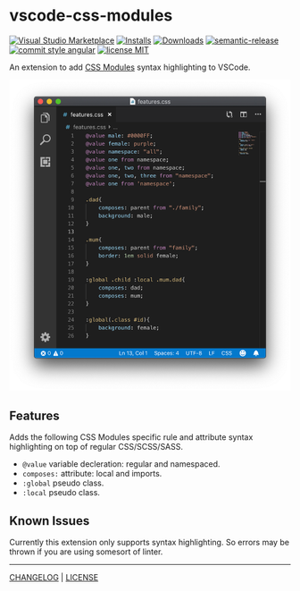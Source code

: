 # vscode-css-modules
[![Visual Studio Marketplace](https://flat.badgen.net/vs-marketplace/v/andrewleedham.vscode-css-modules)](https://marketplace.visualstudio.com/items?itemName=andrewleedham.vscode-css-modules) [![Installs](https://flat.badgen.net/vs-marketplace/i/andrewleedham.vscode-css-modules?color=cyan)](https://marketplace.visualstudio.com/items?itemName=andrewleedham.vscode-css-modules) [![Downloads](https://flat.badgen.net/vs-marketplace/d/andrewleedham.vscode-css-modules?color=purple)](https://marketplace.visualstudio.com/items?itemName=andrewleedham.vscode-css-modules) [![semantic-release](https://img.shields.io/badge/%20%20%F0%9F%93%A6%F0%9F%9A%80-semantic--release-e10079.svg?style=flat-square)](https://github.com/semantic-release/semantic-release) [![commit style angular](https://flat.badgen.net/badge/commit%20style/angular/red)](https://github.com/angular/angular.js/blob/master/DEVELOPERS.md#-git-commit-guidelines) [![license MIT](https://flat.badgen.net/badge/license/MIT/orange)](./LICENSE)

An extension to add [CSS Modules](https://github.com/css-modules/css-modules) syntax highlighting to VSCode.

![VSCode Window showing the plugin in action](/highlighting.png)

## Features
Adds the following CSS Modules specific rule and attribute syntax highlighting on top of regular CSS/SCSS/SASS.
* `@value` variable decleration: regular and namespaced.
* `composes:` attribute: local and imports.
* `:global` pseudo class.
* `:local` pseudo class.

## Known Issues
Currently this extension only supports syntax highlighting. So errors may be thrown if you are using somesort of linter.

---
[CHANGELOG](/CHANGELOG.md) | [LICENSE](/LICENSE)